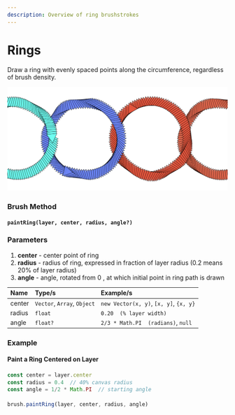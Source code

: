 ```yaml
---
description: Overview of ring brushstrokes
---
```


# Rings

Draw a ring with evenly spaced points along the circumference, regardless of brush density.

![rings painted with a rotating triangular brush](../../.gitbook/assets/602381.png)

### Brush Method <a id="overview"></a>

**`paintRing(layer, center, radius, angle?)`**

### Parameters <a id="parameters"></a>

1. **center** - center point of ring
2. **radius** - radius of ring, expressed in fraction of layer radius \(0.2 means 20% of layer radius\)
3. **angle** - angle, rotated from 0 , at which initial point in ring path is drawn 

| Name | Type/s | Example/s |
| :--- | :--- | :--- |
| center | `Vector`, `Array`, `Object` | `new Vector(x, y)`, `[x, y]`, `{x, y}` |
| radius | `float` | `0.20  (% layer width)` |
| angle | `float?` | `2/3 * Math.PI  (radians)`, `null` |

### Example

#### Paint a Ring Centered on Layer

```javascript
const center = layer.center
const radius = 0.4  // 40% canvas radius
const angle = 1/2 * Math.PI  // starting angle

brush.paintRing(layer, center, radius, angle)
```

